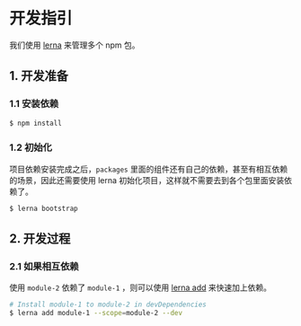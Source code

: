 # 开发指引

我们使用 [lerna](https://github.com/lerna/lerna) 来管理多个 npm 包。

## 1. 开发准备

### 1.1 安装依赖

```bash
$ npm install
```

### 1.2 初始化

项目依赖安装完成之后，`packages` 里面的组件还有自己的依赖，甚至有相互依赖的场景，因此还需要使用 lerna 初始化项目，这样就不需要去到各个包里面安装依赖了。

```bash
$ lerna bootstrap
```

## 2. 开发过程

### 2.1 如果相互依赖

使用 `module-2` 依赖了 `module-1` ，则可以使用 [lerna add](https://github.com/lerna/lerna/tree/master/commands/add#readme) 来快速加上依赖。

```bash
# Install module-1 to module-2 in devDependencies
$ lerna add module-1 --scope=module-2 --dev
```


